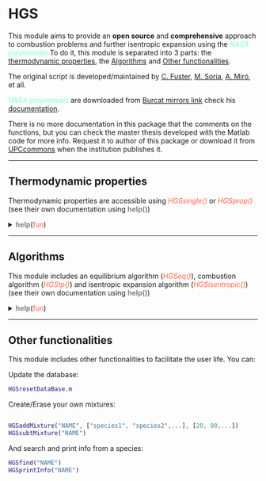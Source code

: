 # HGS

This module aims to provide an **open source** and **comprehensive** approach to combustion
problems and further isentropic expansion using the *<span style="color:Aquamarine">NASA polynomials*
To do it, this module is separated into 3 parts: the [thermodynamic properties](#prop),
the [Algorithms](#alg) and [Other functionalities](#other).


The original script is developed/maintained by 
[C. Fuster](https://www.linkedin.com/in/caleb-fuster-b6a566182/), 
[M. Soria](https://directori.upc.edu/directori/dadesPersona.jsp?id=1003031), 
[A. Miró](https://directori.upc.edu/directori/dadesPersona.jsp?id=1126813), et all.

<span style="color:Aquamarine">NASA polynomials</span> are downloaded from [Burcat mirrors link](http://garfield.chem.elte.hu/Burcat/THERM.DAT)
check his [documentation](http://garfield.chem.elte.hu/Burcat/Archives/2005.pdf).

There is no more documentation in this package that the comments on the functions, but you can check the master thesis developed with the Matlab code for more info.
Request it to author of this package or download it from [UPCcommons](https://upcommons.upc.edu/discover?filtertype_1=author&filter_relational_operator_1=contains&filter_1=Caleb+Fuster&submit_apply_filter=)
when the institution publishes it.



---
<h2 id="prop"> Thermodynamic properties </h2>

Thermodynamic properties are accessible  using 
<span style="color:tomato">*HGSsingle()*</span> or <span style="color:tomato">*HGSprop()*</span>
(see their own documentation using **<span style="color:grey">help()</span>**)


<details>
<summary><span style="font-weight: bold;color:grey">help</span>(<span style="color:tomato">fun</span>)</summary>
<details id="hgssingle">
    <summary><span style="color:tomato">HGSsingle</span></summary>

    *+*+*+*+*+*+*+*+*+*+*+*+*+*+*+*+*+*+*+*+*+*+*+*+*+*+*+*+*+*+*+*+*+*+*+*+*+*+*

    res = hgs_single(species, prop, T, P)

    *+*+*+*+*+*+*+*+*+*+*+*+*+*+*+*+*+*+*+*+*+*+*+*+*+*+*+*+*+*+*+*+*+*+*+*+*+*+*

    hgs_single returns the property of a species

    *+*+*+*+*+*+*+*+*+*+*+*+*+*+*+*+*+*+*+*+*+*+*+*+*+*+*+*+*+*+*+*+*+*+*+*+*+*+*
    Inputs:
    -----------------------------------------------------------------------------
    species --> String or numbers of species
    prop --> Property requested (see below)
    T --> [K] Temperature
    P --> [bar] Pressure

    *+*+*+*+*+*+*+*+*+*+*+*+*+*+*+*+*+*+*+*+*+*+*+*+*+*+*+*+*+*+*+*+*+*+*+*+*+*+*
    Outputs:
    -----------------------------------------------------------------------------
    res --> Property result
          mm [g/mol]
          cp [kJ/(mol*K)]
          cv [kJ/(mol*K)]
          h [kJ/mol]
          s [kJ/(mol*K)]
          g [kJ/mol]

    *+*+*+*+*+*+*+*+*+*+*+*+*+*+*+*+*+*+*+*+*+*+*+*+*+*+*+*+*+*+*+*+*+*+*+*+*+*+*
    * Matlab HGS 2.0
    * By Caleb Fuster, Manel Soria and Arnau Miró
    * ESEIAAT UPC
</details>
<details id="hgsprop">
    <summary><span style="color:tomato">HGSprop</span></summary>

    *+*+*+*+*+*+*+*+*+*+*+*+*+*+*+*+*+*+*+*+*+*+*+*+*+*+*+*+*+*+*+*+*+*+*+*+*+*+*

    var = hgs_prop(species, n, T, P, *args)

    *+*+*+*+*+*+*+*+*+*+*+*+*+*+*+*+*+*+*+*+*+*+*+*+*+*+*+*+*+*+*+*+*+*+*+*+*+*+*

    hgs_prop returns the properties of the mixture of gasses

    *+*+*+*+*+*+*+*+*+*+*+*+*+*+*+*+*+*+*+*+*+*+*+*+*+*+*+*+*+*+*+*+*+*+*+*+*+*+*
    Inputs:
    -----------------------------------------------------------------------------
    species --> String or numbers of species
    prop --> Property requested (see below)
    T --> [K] Temperature
    P --> [bar] Pressure
    *args --> Expected return: 'Mm' 'Cp' 'Cv' 'H' 'S' 'G' 'Rg' 'gamma' 'a'
                               If it is empty, all the properties will be
                               return

    *+*+*+*+*+*+*+*+*+*+*+*+*+*+*+*+*+*+*+*+*+*+*+*+*+*+*+*+*+*+*+*+*+*+*+*+*+*+*
    Outputs:
    -----------------------------------------------------------------------------
    var --> Property result
          mm [g/mol]
          cp [kJ/K]
          cv [kJ/K]
          h [kJ]
          s [kJ/K]
          g [kJ]
          Rg [kJ/(kg*K)]
          gamma
          a [m/s]

    *+*+*+*+*+*+*+*+*+*+*+*+*+*+*+*+*+*+*+*+*+*+*+*+*+*+*+*+*+*+*+*+*+*+*+*+*+*+*
    * Matlab HGS 2.0
    * By Caleb Fuster, Manel Soria and Arnau Miró
    * ESEIAAT UPC
</details>
</details>



---
<h2 id="alg"> Algorithms </h2>

This module includes an equilibrium algorithm (<span style="color:tomato">*HGSeq()*</span>), 
combustion algorithm (<span style="color:tomato">*HGStp()*</span>) and 
isentropic expansion algorithm (<span style="color:tomato">*HGSisentropic()*</span>)
(see their own documentation using <span style="color:grey">**help()**</span>)


<details>
<summary><span style="font-weight: bold;color:grey">help</span>(<span style="color:tomato">fun</span>)</summary>
<details id="hgseq">
    <summary><span style="color:tomato">HGSeq</span></summary>

     *+*+*+*+*+*+*+*+*+*+*+*+*+*+*+*+*+*+*+*+*+*+*+*+*+*+*+*+*+*+*+*+*+*+*+*+*+*+*

    species, n, Gmin = hgs_eq(species, n0, T, P, **kwargs)

    *+*+*+*+*+*+*+*+*+*+*+*+*+*+*+*+*+*+*+*+*+*+*+*+*+*+*+*+*+*+*+*+*+*+*+*+*+*+*

    hgs_eq calculates the species mols equilibrium at a certain temperature
    and pressure

    *+*+*+*+*+*+*+*+*+*+*+*+*+*+*+*+*+*+*+*+*+*+*+*+*+*+*+*+*+*+*+*+*+*+*+*+*+*+*
    Inputs:
    -----------------------------------------------------------------------------
    species --> String or numbers of species
    n0 --> [mol] Initial mixture
    T --> [K] Temperature. Could be a single value or an array.
    P --> [bar] Pressure
    **kwargs --> opti_eq= Options for the minimize Scipy function

    *+*+*+*+*+*+*+*+*+*+*+*+*+*+*+*+*+*+*+*+*+*+*+*+*+*+*+*+*+*+*+*+*+*+*+*+*+*+*
    Outputs:
    -----------------------------------------------------------------------------
    species --> Species
    n --> [mol] Final mixture
    Gmin --> [kJ] Minimum Gibbs free energy

    *+*+*+*+*+*+*+*+*+*+*+*+*+*+*+*+*+*+*+*+*+*+*+*+*+*+*+*+*+*+*+*+*+*+*+*+*+*+*
    * Matlab HGS 2.0
    * By Caleb Fuster, Manel Soria and Arnau Miró
    * ESEIAAT UPC
</details>
<details id="hgstp">
    <summary><span style="color:tomato">HGStp</span></summary>

    *+*+*+*+*+*+*+*+*+*+*+*+*+*+*+*+*+*+*+*+*+*+*+*+*+*+*+*+*+*+*+*+*+*+*+*+*+*+*

    Tp, n, species, flag = hgs_tp(species, n0, tipo, V0, P, **kwargs)

    *+*+*+*+*+*+*+*+*+*+*+*+*+*+*+*+*+*+*+*+*+*+*+*+*+*+*+*+*+*+*+*+*+*+*+*+*+*+*

    hgs_tp calculates the reaction temperature considering dissociation,
    and the products composition in equilibrium

    *+*+*+*+*+*+*+*+*+*+*+*+*+*+*+*+*+*+*+*+*+*+*+*+*+*+*+*+*+*+*+*+*+*+*+*+*+*+*
    Inputs:
    -----------------------------------------------------------------------------
    species --> String or numbers of species
    n0 --> [mols] Number of mols of each species
    tipo --> Entry type that defines the state of the input.
             It can be 'T' or 'H'
    V0 --> Entry that should be for type:'T'   V0=T [K] input temperature
                                         'H'   V0=H [kJ] input enthalpy
    P --> [bar] Mixture pressure
    **kwargs --> opti_eq= Options for the minimize Scipy function
                 opt_sec= Dictionary with the options for the secant method.
                        "xmin": [K] Temperature minimum for the solver;
                        "xmax" [K] Temperature maximum for the solver;
                        "maxiter" Max iterations for the solver;
                        "epsx" Diferential T where the solver reachs the solution;
                        "epsy" Diferential S where the solver reachs the solution;
                        "fchange" T difference where secant method is
                                 changed by bisection method;
                        "tipo" Select between: 'Frozen' for frozen flow
                                              'Shifting' for shifting flow
                        "info" Detailed info == 1; No info == 0.
                        "dTp" Improve the velocity with the approximation of
                              parabola. +- dTp
                        opt_sec = {"xmin": 300, "xmax": 4000, "maxiter": 200,
                                   "epsx": 0.1, "epsy": 1, "tipo": "Shifting",
                                   "fchange": 5, "info": 0, "dTp": 100}

    *+*+*+*+*+*+*+*+*+*+*+*+*+*+*+*+*+*+*+*+*+*+*+*+*+*+*+*+*+*+*+*+*+*+*+*+*+*+*
    Outputs:
    -----------------------------------------------------------------------------
    Tp --> [K] Final temperature
    n --> [mol] Final mixture
    species --> String or numbers of species
    flag --> Solver error detection:
                  1  Solver has reached the solution
                 -1  Solver failed. Maximum iterations
                 -2  Solver failed. Initial sign change not found

    *+*+*+*+*+*+*+*+*+*+*+*+*+*+*+*+*+*+*+*+*+*+*+*+*+*+*+*+*+*+*+*+*+*+*+*+*+*+*
    * Matlab HGS 2.0
    * By Caleb Fuster, Manel Soria and Arnau Miró
    * ESEIAAT UPC
</details>
<details id="hgsisentropic">
    <summary><span style="color:tomato">HGSisentropic</span></summary>

    *+*+*+*+*+*+*+*+*+*+*+*+*+*+*+*+*+*+*+*+*+*+*+*+*+*+*+*+*+*+*+*+*+*+*+*+*+*+*+*

    Tp, n, species, v2, M2, flag = hgs_isentropic(species, n0, T0, P0, P1, **kwargs)

    *+*+*+*+*+*+*+*+*+*+*+*+*+*+*+*+*+*+*+*+*+*+*+*+*+*+*+*+*+*+*+*+*+*+*+*+*+*+*+*

    hgs_tp calculates the outlet variables for an isentropic expansion

    *+*+*+*+*+*+*+*+*+*+*+*+*+*+*+*+*+*+*+*+*+*+*+*+*+*+*+*+*+*+*+*+*+*+*+*+*+*+*+*
    Inputs:
    -------------------------------------------------------------------------------
    species --> String or numbers of species
    n0 --> [mols] Number of mols of each species
    T0 --> [K] Initial temperature
    P0 --> [bar] Inlet pressure
    P1 --> [bar] Exit pressure
    **kwargs --> opti_eq= Options for the minimize Scipy function
                 opt_sec= Dictionary with the options for the secant method.
                        "xmin": [K] Temperature minimum for the solver;
                        "xmax" [K] Temperature maximum for the solver;
                        "maxiter" Max iterations for the solver;
                        "epsx" Diferential T where the solver reachs the solution;
                        "epsy" Diferential S where the solver reachs the solution;
                        "fchange" T difference where secant method is
                                 changed by bisection method;
                        "tipo" Select between: 'Frozen' for frozen flow
                                              'Shifting' for shifting flow
                        "info" Detailed info == 1; No info == 0.
                        "dTp" Improve the velocity with the approximation of
                              parabola. +- dTp
                        opt_sec = {"xmin": 300, "xmax": 4000, "maxiter": 200,
                                   "epsx": 0.1, "epsy": 1, "tipo": "Shifting",
                                   "fchange": 5, "info": 0, "dTp": 100}

    *+*+*+*+*+*+*+*+*+*+*+*+*+*+*+*+*+*+*+*+*+*+*+*+*+*+*+*+*+*+*+*+*+*+*+*+*+*+*
    Outputs:
    -----------------------------------------------------------------------------
    Tp --> [K] Exit temperature
    n --> [mols] Species resultant mols
    species --> String or numbers of species
    v2 --> [m/s] Velocity of the mixture
    M2 --> [Mach] Mach of the mixture
    flag --> Solver error detection:
                  1  Solver has reached the solution
                 -1  Solver failed. Maximum iterations
                 -2  Solver failed. Initial sign change not found

    *+*+*+*+*+*+*+*+*+*+*+*+*+*+*+*+*+*+*+*+*+*+*+*+*+*+*+*+*+*+*+*+*+*+*+*+*+*+*
    * Matlab HGS 2.0
    * By Caleb Fuster, Manel Soria and Arnau Miró
    * ESEIAAT UPC
</details>
</details>

---
<h2 id="other"> Other functionalities</h2>

This module includes other functionalities to facilitate the user life. 
You can:

Update the database:

```Matlab
HGSresetDataBase.m
```

Create/Erase your own mixtures:

```Matlab

HGSaddMixture("NAME", ["species1", "species2",...], [20, 80,...])
HGSsubtMixture("NAME")
```

And search and print info from a species:

```Matlab
HGSfind("NAME")
HGSprintInfo("NAME")
```
